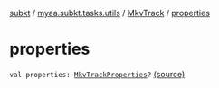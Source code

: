 [subkt](../../index.md) / [myaa.subkt.tasks.utils](../index.md) / [MkvTrack](index.md) / [properties](./properties.md)

# properties

`val properties: `[`MkvTrackProperties`](../-mkv-track-properties/index.md)`?` [(source)](https://github.com/Myaamori/SubKt/blob/0.1.13/src/main/kotlin/myaa/subkt/tasks/utils/mkvmerge.kt#L117)